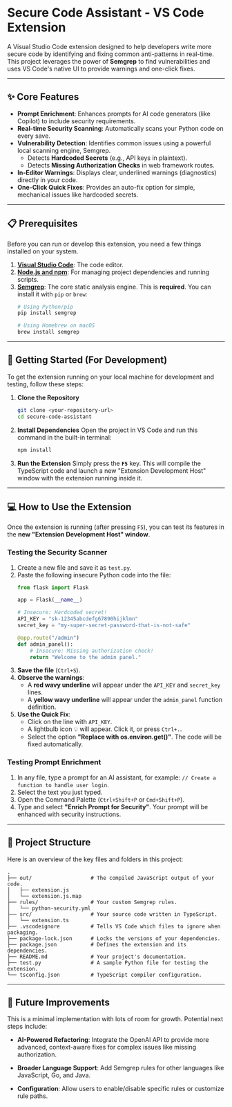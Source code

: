 # Secure Code Assistant - VS Code Extension

A Visual Studio Code extension designed to help developers write more secure code by identifying and fixing common anti-patterns in real-time. This project leverages the power of **Semgrep** to find vulnerabilities and uses VS Code's native UI to provide warnings and one-click fixes.



---

## ✨ Core Features

* **Prompt Enrichment**: Enhances prompts for AI code generators (like Copilot) to include security requirements.
* **Real-time Security Scanning**: Automatically scans your Python code on every save.
* **Vulnerability Detection**: Identifies common issues using a powerful local scanning engine, Semgrep.
    * Detects **Hardcoded Secrets** (e.g., API keys in plaintext).
    * Detects **Missing Authorization Checks** in web framework routes.
* **In-Editor Warnings**: Displays clear, underlined warnings (diagnostics) directly in your code.
* **One-Click Quick Fixes**: Provides an auto-fix option for simple, mechanical issues like hardcoded secrets.

---

## 📋 Prerequisites

Before you can run or develop this extension, you need a few things installed on your system.

1.  **[Visual Studio Code](https://code.visualstudio.com/)**: The code editor.
2.  **[Node.js and npm](https://nodejs.org/)**: For managing project dependencies and running scripts.
3.  **[Semgrep](https://semgrep.dev/docs/getting-started/)**: The core static analysis engine. This is **required**. You can install it with `pip` or `brew`:
    ```bash
    # Using Python/pip
    pip install semgrep

    # Using Homebrew on macOS
    brew install semgrep
    ```

---

## 🚀 Getting Started (For Development)

To get the extension running on your local machine for development and testing, follow these steps:

1.  **Clone the Repository**
    ```bash
    git clone <your-repository-url>
    cd secure-code-assistant
    ```

2.  **Install Dependencies**
    Open the project in VS Code and run this command in the built-in terminal:
    ```bash
    npm install
    ```

3.  **Run the Extension**
    Simply press the **`F5`** key. This will compile the TypeScript code and launch a new "Extension Development Host" window with the extension running inside it.

---

## 💻 How to Use the Extension

Once the extension is running (after pressing `F5`), you can test its features in the **new "Extension Development Host" window**.

### Testing the Security Scanner

1.  Create a new file and save it as `test.py`.
2.  Paste the following insecure Python code into the file:
    ```python
    from flask import Flask

    app = Flask(__name__)

    # Insecure: Hardcoded secret!
    API_KEY = "sk-12345abcdefg67890hijklmn"
    secret_key = "my-super-secret-password-that-is-not-safe"

    @app.route("/admin")
    def admin_panel():
        # Insecure: Missing authorization check!
        return "Welcome to the admin panel."
    ```
3.  **Save the file** (`Ctrl+S`).
4.  **Observe the warnings**:
    * A **red wavy underline** will appear under the `API_KEY` and `secret_key` lines.
    * A **yellow wavy underline** will appear under the `admin_panel` function definition.
5.  **Use the Quick Fix**:
    * Click on the line with `API_KEY`.
    * A lightbulb icon 💡 will appear. Click it, or press `Ctrl+.`.
    * Select the option **"Replace with os.environ.get()"**. The code will be fixed automatically.

### Testing Prompt Enrichment

1.  In any file, type a prompt for an AI assistant, for example: `// Create a function to handle user login`.
2.  Select the text you just typed.
3.  Open the Command Palette (`Ctrl+Shift+P` or `Cmd+Shift+P`).
4.  Type and select **"Enrich Prompt for Security"**. Your prompt will be enhanced with security instructions.

---

## 🔧 Project Structure

Here is an overview of the key files and folders in this project:

```
.
├── out/                   # The compiled JavaScript output of your code.
│   ├── extension.js
│   └── extension.js.map
├── rules/                 # Your custom Semgrep rules.
│   └── python-security.yml
├── src/                   # Your source code written in TypeScript.
│   └── extension.ts
├── .vscodeignore          # Tells VS Code which files to ignore when packaging.
├── package-lock.json      # Locks the versions of your dependencies.
├── package.json           # Defines the extension and its dependencies.
├── README.md              # Your project's documentation.
├── test.py                # A sample Python file for testing the extension.
└── tsconfig.json          # TypeScript compiler configuration.
```

-----

## 🔮 Future Improvements

This is a minimal implementation with lots of room for growth. Potential next steps include:

* **AI-Powered Refactoring**: Integrate the OpenAI API to provide more advanced, context-aware fixes for complex issues like missing authorization.
* **Broader Language Support**: Add Semgrep rules for other languages like JavaScript, Go, and Java.

* **Configuration**: Allow users to enable/disable specific rules or customize rule paths.
